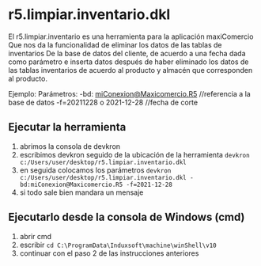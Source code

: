 # r5.limpiar.inventario.dkl

El r5.limpiar.inventario es una herramienta para la aplicación maxiComercio
Que nos da la funcionalidad de eliminar los datos de las tablas de inventarios 
De la base de datos del cliente, de acuerdo a una fecha dada como parámetro e inserta datos 
después de haber eliminado los datos de las tablas inventarios de  acuerdo al producto y almacén que corresponden al producto.

Ejemplo:
Parámetros:
-bd: miConexion@Maxicomercio.R5   //referencia a la base de datos
-f=20211228   o 2021-12-28   //fecha de corte


## Ejecutar la herramienta
1. abrimos la consola de devkron
2. escribimos devkron seguido de la ubicación de la herramienta
	 ```devkron c:/Users/user/desktop/r5.limpiar.inventario.dkl```
3. en seguida colocamos los parámetros
```devkron c:/Users/user/desktop/r5.limpiar.inventario.dkl -bd:miConexion@Maxicomercio.R5 -f=2021-12-28```
4. si todo sale bien mandara un mensaje


## Ejecutarlo desde la consola de Windows (cmd)
1. abrir cmd 
2. escribir ```cd C:\ProgramData\Induxsoft\machine\winShell\v10```
3. continuar con el paso 2 de las instrucciones anteriores
